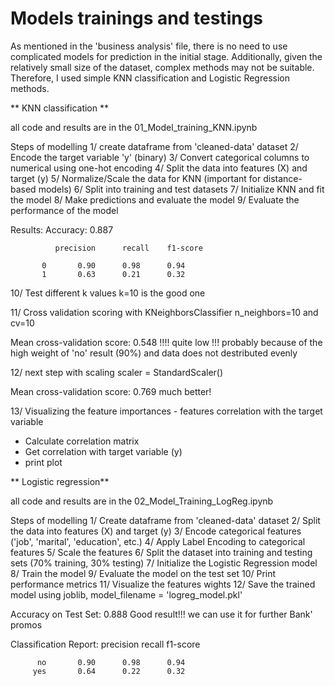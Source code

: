 # Models trainings and testings 

As mentioned in the 'business analysis' file, there is no need to use complicated models for prediction in the initial stage. Additionally, given the relatively small size of the dataset, complex methods may not be suitable. Therefore, I used simple KNN classification and Logistic Regression methods.

** KNN classification **

all code and results are in the 01_Model_training_KNN.ipynb

Steps of modelling
1/ create dataframe from 'cleaned-data' dataset
2/ Encode the target variable 'y' (binary)
3/ Convert categorical columns to numerical using one-hot encoding
4/ Split the data into features (X) and target (y)
5/ Normalize/Scale the data for KNN (important for distance-based models)
6/ Split into training and test datasets
7/ Initialize KNN and fit the model
8/ Make predictions and evaluate the model
9/ Evaluate the performance of the model

Results:
Accuracy: 0.887

              precision      recall    f1-score     

           0       0.90      0.98      0.94      
           1       0.63      0.21      0.32      

10/ Test different k values
k=10 is the good one 

11/ Cross validation scoring with KNeighborsClassifier n_neighbors=10 and cv=10

Mean cross-validation score:  0.548 !!!! 
quite low !!! probably because of the high weight of 'no' result (90%) and data does not destributed evenly

12/ next step with scaling scaler = StandardScaler()

Mean cross-validation score:  0.769
much better! 

13/ Visualizing the feature importances - features correlation with the target variable
 - Calculate correlation matrix
 - Get correlation with target variable (y)
 - print plot

** Logistic regression**

 all code and results are in the 02_Model_Training_LogReg.ipynb

 Steps of modelling
1/ Create dataframe from 'cleaned-data' dataset
2/ Split the data into features (X) and target (y)
3/ Encode categorical features ('job', 'marital', 'education', etc.)
4/ Apply Label Encoding to categorical features
5/ Scale the features
6/ Split the dataset into training and testing sets (70% training, 30% testing)
7/ Initialize the Logistic Regression model 
8/ Train the model
9/ Evaluate the model on the test set
10/ Print performance metrics
11/ Visualize the features wights 
12/ Save the trained model using joblib, model_filename = 'logreg_model.pkl'

Accuracy on Test Set:  0.888 Good result!!! we can use it for further Bank' promos 

Classification Report:
               precision    recall  f1-score   

          no       0.90      0.98      0.94     
         yes       0.64      0.22      0.32
